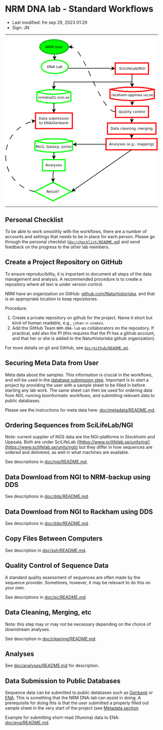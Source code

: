 # NRM DNA lab - Standard Workflows

- Last modified: fre sep 29, 2023  01:29
- Sign: JN

---

![Standard data flows](img/Diagram1.png)

---

## Personal Checklist

To be able to work smoothly with the workflows, there are a number of accounts
and settings that needs to be in place for each person.  Please go through the
personal checklist ([`doc/checklist/README.md`](doc/checklist/README.md)) and
send feedback on the progress to the other lab members.

## Create a Project Repository on GitHub

To ensure reproducibility, it is important to document all steps of the data management and analysis.
A recommended procedure is to create a repository where all text is under version control.

NRM have an organization on GitHub: [github.com/Naturhistoriska](https://github.com/Naturhistoriska),
and that is an appropriate location to keep repositories.

Procedure:

1. Create a private repository on github for the project. Name it short but
   kind-of human readable, e.g., `johan-n-snakes`.
2. Add the GitHub Team `NRM-DNA-lab` as collaborators on the repository. If
   practical, add also the PI (this requires that the PI has a github account,
   and that her or she is added to the Naturhistoriska github organization).

For more details on git and GitHub, see [`doc/github/README.md`](doc/github/README.md).

## Securing Meta Data from User

Meta data about the samples. This information is crucial in the workflows, and
will be used in the [database submission
step](#10-data-submission-to-public-databases).  Important is to start a
project by providing the user with a sample sheet to be filled in before
starting any lab work.  The same sheet can then be used for ordering data from
NGI, running bioinformatic workflows, and submitting relevant data to public
databases.

Please see the instructions for meta data here:
[doc/metadata/README.md](doc/metadata/README.md).

## Ordering Sequences from SciLifeLab/NGI

Note: current supplier of NGS data are the NGI-platforms in Stockholm and
Uppsala. Both are under SciLifeLab
([https://www.scilifelab.se/units/ngi](https://www.scilifelab.se/units/ngi))
but they differ in how sequences are ordered and delivered, as well in what
machines are available.

See descriptions in [doc/ngi/README.md](doc/ngi/README.md).

## Data Download from NGI to NRM-backup using DDS

See descriptions in [doc/dds/README.md](doc/dds/README.md).

## Data Download from NGI to Rackham using DDS

See descriptions in [doc/dds/README.md](doc/dds/README.md).

## Copy Files Between Computers

See description in [doc/ssh/README.md](doc/ssh/README.md).

## Quality Control of Sequence Data

A standard quality assessment of sequences are often made by the sequence
provider.  Sometimes, however, it may be relevant to do this on your own.

See descriptions in [doc/qc/README.md](doc/qc/README.md).

## Data Cleaning, Merging, etc

Note: this step may or may not be necessary depending on the choice of
downstream analyses.

See description in [doc/cleaning/README.md](doc/cleaning/README.md).

## Analyses

See [doc/analyses/README.md](doc/analyses/README.md) for description.

## Data Submission to Public Databases

Sequence data can be submitted to public databases such as
[Genbank](https://www.ncbi.nlm.nih.gov/genbank/submit/) or
[ENA](https://www.ebi.ac.uk/ena/browser/submit). This is something that the NRM
DNA-lab can assist in doing. A prerequisite for doing this is that the user
submitted a properly filled out sample sheet in the very start of the project
(see [Metadata section](#securing-meta-data-from-user).

Example for submitting short-read (Illumina) data to ENA:
[doc/ena/README.md](doc/ena/README.md).


